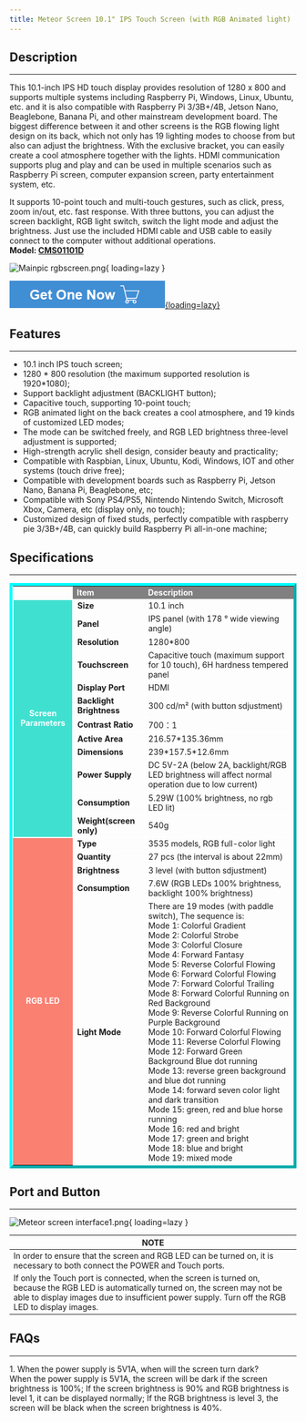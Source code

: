```yaml
---
title: Meteor Screen 10.1" IPS Touch Screen (with RGB Animated light)
---
```


## Description
-----------

This 10.1-inch IPS HD touch display provides resolution of 1280 x 800 and supports multiple systems including Raspberry Pi, Windows, Linux, Ubuntu, etc. and it is also compatible with Raspberry Pi 3/3B+/4B, Jetson Nano, Beaglebone, Banana Pi, and other mainstream development board. The biggest difference between it and other screens is the RGB flowing light design on its back, which not only has 19 lighting modes to choose from but also can adjust the brightness. With the exclusive bracket, you can easily create a cool atmosphere together with the lights. HDMI communication supports plug and play and can be used in multiple scenarios such as Raspberry Pi screen, computer expansion screen, party entertainment system, etc.

It supports 10-point touch and multi-touch gestures, such as click, press, zoom in/out, etc. fast response. With three buttons, you can adjust the screen backlight, RGB light switch, switch the light mode and adjust the brightness. Just use the included HDMI cable and USB cable to easily connect to the computer without additional operations.  
**Model: [CMS01101D](https://www.elecrow.com/10-1-ips-hdmi-touch-screen-with-rgb-animated-light-capactivie-screen-compatible-with-raspberry-pi-jetson-nano-beaglebone.html)**

![Mainpic rgbscreen.png](https://wiki.elecrow.com/images/thumb/2/2e/Mainpic_rgbscreen.png/600px-Mainpic_rgbscreen.png){ loading=lazy }

[![Alt text](./assets/images/Get_one_now.png){loading=lazy}](https://www.elecrow.com/10-1-ips-hdmi-touch-screen-with-rgb-animated-light-capactivie-screen-compatible-with-raspberry-pi-jetson-nano-beaglebone.html?wiki "Title text")

## Features
--------

- 10.1 inch IPS touch screen;
- 1280 \* 800 resolution (the maximum supported resolution is 1920\*1080);
- Support backlight adjustment (BACKLIGHT button);
- Capacitive touch, supporting 10-point touch;
- RGB animated light on the back creates a cool atmosphere, and 19 kinds of customized LED modes;
- The mode can be switched freely, and RGB LED brightness three-level adjustment is supported;
- High-strength acrylic shell design, consider beauty and practicality;
- Compatible with Raspbian, Linux, Ubuntu, Kodi, Windows, IOT and other systems (touch drive free);
- Compatible with development boards such as Raspberry Pi, Jetson Nano, Banana Pi, Beaglebone, etc;
- Compatible with Sony PS4/PS5, Nintendo Nintendo Switch, Microsoft Xbox, Camera, etc (display only, no touch);
- Customized design of fixed studs, perfectly compatible with raspberry pie 3/3B+/4B, can quickly build Raspberry Pi all-in-one machine;

## Specifications
--------------

<table class="wikitable;" style="border-top: 5px outset cyan; border-right: 5px outset cyan; border-bottom: 5px outset cyan; border-left: 5px outset cyan;">
    <tbody>
        <tr>
            <td></td>
            <td style="background:gray; color:white;"><b>Item</b></td>
            <td style="background:gray; color:white;"><b>Description</b></td>
        </tr>
        <tr>
            <td style="text-align: center; background:turquoise; color:white; border-spacing: 2px; border: 2px solid white;" rowspan="12"><b>Screen Parameters</b></td>
            <td style="border-spacing: 1px; border: 1px solid white;"><b>Size</b></td>
            <td style="border-spacing: 1px; border: 1px solid white;">10.1 inch</td>
        </tr>
        <tr>
            <td style="border-spacing: 1px; border: 1px solid white;"><b>Panel</b></td>
            <td style="border-spacing: 1px; border: 1px solid white;">IPS panel (with 178 ° wide viewing angle)</td>
        </tr>
        <tr>
            <td style="border-spacing: 1px; border: 1px solid white;"><b>Resolution</b></td>
            <td style="border-spacing: 1px; border: 1px solid white;">1280*800</td>
        </tr>
        <tr>
            <td style="border-spacing: 1px; border: 1px solid white;"><b>Touchscreen</b></td>
            <td style="border-spacing: 1px; border: 1px solid white;">Capacitive touch (maximum support for 10 touch), 6H hardness tempered panel</td>
        </tr>
        <tr>
            <td style="border-spacing: 1px; border: 1px solid white;"><b>Display Port</b></td>
            <td style="border-spacing: 1px; border: 1px solid white;">HDMI</td>
        </tr>
        <tr>
            <td style="border-spacing: 1px; border: 1px solid white;"><b>Backlight Brightness</b></td>
            <td style="border-spacing: 1px; border: 1px solid white;">300 cd/m² (with button sdjustment)</td>
        </tr>
        <tr>
            <td style="border-spacing: 1px; border: 1px solid white;"><b>Contrast Ratio</b></td>
            <td style="border-spacing: 1px; border: 1px solid white;">700：1</td>
        </tr>
        <tr>
            <td style="border-spacing: 1px; border: 1px solid white;"><b>Active Area</b></td>
            <td style="border-spacing: 1px; border: 1px solid white;">216.57*135.36mm</td>
        </tr>
        <tr>
            <td style="border-spacing: 1px; border: 1px solid white;"><b>Dimensions</b></td>
            <td style="border-spacing: 1px; border: 1px solid white;">239*157.5*12.6mm</td>
        </tr>
        <tr>
            <td style="border-spacing: 1px; border: 1px solid white;"><b>Power Supply</b></td>
            <td style="border-spacing: 1px; border: 1px solid white;">DC 5V-2A (below 2A, backlight/RGB LED brightness will affect normal operation due to low current)</td>
        </tr>
        <tr>
            <td style="border-spacing: 1px; border: 1px solid white;"><b>Consumption</b></td>
            <td style="border-spacing: 1px; border: 1px solid white;">5.29W (100% brightness, no rgb LED lit)</td>
        </tr>
        <tr>
            <td style="border-spacing: 1px; border: 1px solid white;"><b>Weight(screen only)</b></td>
            <td style="border-spacing: 1px; border: 1px solid white;">540g</td>
        </tr>
        <tr>
            <td style="text-align: center; background:salmon; color:white;" rowspan="5"><b>RGB LED</b></td>
            <td style="border-spacing: 1px; border: 1px solid white;"><b>Type</b></td>
            <td style="border-spacing: 1px; border: 1px solid white;">3535 models, RGB full-color light</td>
        </tr>
        <tr>
            <td style="border-spacing: 1px; border: 1px solid white;"><b>Quantity</b></td>
            <td style="border-spacing: 1px; border: 1px solid white;">27 pcs (the interval is about 22mm)</td>
        </tr>
        <tr>
            <td style="border-spacing: 1px; border: 1px solid white;"><b>Brightness</b></td>
            <td style="border-spacing: 1px; border: 1px solid white;">3 level (with button sdjustment)</td>
        </tr>
        <tr>
            <td style="border-spacing: 1px; border: 1px solid white;"><b>Consumption</b></td>
            <td style="border-spacing: 1px; border: 1px solid white;">7.6W (RGB LEDs 100% brightness, backlight 100% brightness)</td>
        </tr>
        <tr>
            <td style="border-spacing: 1px; border: 1px solid white;"><b>Light Mode</b></td>
            <td style="border-spacing: 1px; border: 1px solid white;">There are 19 modes (with paddle switch), The sequence is:<br>Mode 1: Colorful Gradient<br>Mode 2: Colorful Strobe<br>Mode 3: Colorful Closure<br>Mode 4: Forward Fantasy<br>Mode 5: Reverse Colorful Flowing<br>Mode 6: Forward Colorful Flowing<br>Mode 7: Forward Colorful Trailing<br>Mode 8: Forward Colorful Running on Red Background<br>Mode 9: Reverse Colorful Running on Purple Background<br>Mode 10: Forward Colorful Flowing<br>Mode 11: Reverse Colorful Flowing<br>Mode 12: Forward Green Background Blue dot running<br>Mode 13: reverse green background and blue dot running<br>Mode 14: forward seven color light and dark transition<br>Mode 15: green, red and blue horse running<br>Mode 16: red and bright<br>Mode 17: green and bright<br>Mode 18: blue and bright<br>Mode 19: mixed mode<br></td>
        </tr>
    </tbody>
</table>

## Port and Button
---------------

![Meteor screen interface1.png](https://wiki.elecrow.com/images/thumb/8/81/Meteor_screen_interface1.png/800px-Meteor_screen_interface1.png){ loading=lazy }

| NOTE |
|---|
| In order to ensure that the screen and RGB LED can be turned on, it is necessary to both connect the POWER and Touch ports. |
| If only the Touch port is connected, when the screen is turned on, because the RGB LED is automatically turned on, the screen may not be able to display images due to insufficient power supply. Turn off the RGB LED to display images. |

## FAQs
----

1\. When the power supply is 5V1A, when will the screen turn dark?  
When the power supply is 5V1A, the screen will be dark if the screen brightness is 100%; If the screen brightness is 90% and RGB brightness is level 1, it can be displayed normally; If the RGB brightness is level 3, the screen will be black when the screen brightness is 40%.